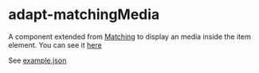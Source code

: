 # adapt-matchingMedia

A component extended from [Matching](https://github.com/adaptlearning/adapt-contrib-matching) to display an media inside the item element.
You can see it [here](https://adaptlearning-no-core.web.app/#/id/qo-25)

See [example.json](https://github.com/nachocinalli/adapt-matchingMedia/blob/master/example.json)
